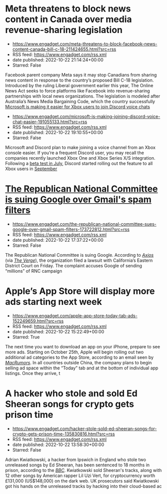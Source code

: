 # Meta threatens to block news content in Canada over media revenue-sharing legislation
 - https://www.engadget.com/meta-threatens-to-block-facebook-news-content-canada-bill-c-18-211424655.html?src=rss
 - RSS feed: https://www.engadget.com/rss.xml
 - date published: 2022-10-22 21:14:24+00:00
 - Starred: False

<p>Facebook parent company Meta says it may stop Canadians from sharing news content in response to the country’s proposed Bill C-18 legislation. Introduced by the ruling Liberal government earlier this year, The Online News Act seeks to force platforms like Facebook into revenue-sharing partnerships with local news organizations. The legislation is modeled after Australia’s News Media Bargaining Code, which the country successfully <a href="https://www.engadget.com/australia-passes-law-google-f

# Microsoft is making it easier for Xbox users to join Discord voice chats
 - https://www.engadget.com/microsoft-is-making-joining-discord-voice-chat-easier-191055133.html?src=rss
 - RSS feed: https://www.engadget.com/rss.xml
 - date published: 2022-10-22 19:10:55+00:00
 - Starred: False

<p>Microsoft and Discord plan to make joining a voice channel from an Xbox console easier. If you’re a frequent Discord user, you may recall the companies recently launched Xbox One and Xbox Series X/S integration. Following a <a href="https://www.engadget.com/discord-voice-chat-xbox-announced-140022569.html"><ins>beta test in July</ins></a>, Discord started rolling out the feature to all Xbox users in <a href="https://www.engadget.com/discord-voice-chat-xbox-193316622.html"><ins>September</ins>

# The Republican National Committee is suing Google over Gmail's spam filters
 - https://www.engadget.com/the-republican-national-committee-sues-google-over-gmail-spam-filters-173722812.html?src=rss
 - RSS feed: https://www.engadget.com/rss.xml
 - date published: 2022-10-22 17:37:22+00:00
 - Starred: False

<p>The Republican National Committee is suing Google. According to <a href="https://www.axios.com/2022/10/22/rnc-lawsuit-google-spam-filter-blocks-email"><em><ins>Axios</ins></em></a> (via <a href="https://www.theverge.com/2022/10/22/23417664/google-lawsuit-republicans-rnc-discriminatory-spam-filtering-policies-politics"><em>The Verge</em></a>), the organization filed a lawsuit with California’s Eastern District Court on Friday. The complaint accuses Google of sending “millions” of RNC campaign 

# Apple’s App Store will display more ads starting next week
 - https://www.engadget.com/apple-app-store-today-tab-ads-152249659.html?src=rss
 - RSS feed: https://www.engadget.com/rss.xml
 - date published: 2022-10-22 15:22:49+00:00
 - Starred: True

<p>The next time you want to download an app on your iPhone, prepare to see more ads. Starting on October 25th, Apple will begin rolling out two additional ad categories to the App Store, according to an email seen by <a href="https://www.macrumors.com/2022/10/22/apple-announces-more-app-store-ads/"><em><ins>MacRumors</ins></em></a>. In all countries outside China, the company plans to begin selling ad space within the “Today” tab and at the bottom of individual app listings. Once they arrive, t

# A hacker who stole and sold Ed Sheeran songs for crypto gets prison time
 - https://www.engadget.com/hacker-stole-sold-ed-sheeran-songs-for-crypto-gets-prison-time-135830816.html?src=rss
 - RSS feed: https://www.engadget.com/rss.xml
 - date published: 2022-10-22 13:58:30+00:00
 - Starred: False

<p>Adrian Kwiatkowski, a hacker from Ipswich in England who stole two unreleased songs by Ed Sheeran, has been sentenced to 18 months in prison, according to the <a href="https://www.bbc.com/news/technology-63348753"><em>BBC</em></a>. Kwiatkowski sold Sheeran's tracks, along with 12 other songs by American rapper Lil Uzi Vert, for cryptocurrency worth £131,000 (US$148,000) on the dark web. UK prosecutors said Kwiatkowski got his hands on the unreleased tracks by hacking into their cloud-based ac

